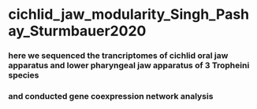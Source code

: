 # cichlid_jaw_modularity_Singh_Pashay_Sturmbauer2020
### here we sequenced the trancriptomes of cichlid oral jaw apparatus and lower pharyngeal jaw apparatus of 3 Tropheini species
### and conducted gene coexpression network analysis
